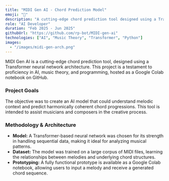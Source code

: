 ```yaml
---
title: "MIDI Gen AI - Chord Prediction Model"
emoji: "🎹"
description: "A cutting-edge chord prediction tool designed using a Transformer neural network, demonstrating proficiency in AI, music theory, and programming."
role: "AI Developer"
duration: "Feb 2025 - Jun 2025"
githubUrl: "https://github.com/rp-bot/MIDI-gen-ai"
technologies: ["AI", "Music Theory", "Transformer", "Python"]
images:
  - "/images/midi-gen-arch.png"
---
```


MIDI Gen AI is a cutting-edge chord prediction tool, designed using a Transformer neural network architecture. This project is a testament to proficiency in AI, music theory, and programming, hosted as a Google Colab notebook on GitHub.

### Project Goals

The objective was to create an AI model that could understand melodic context and predict harmonically coherent chord progressions. This tool is intended to assist musicians and composers in the creative process.

### Methodology & Architecture

- **Model:** A Transformer-based neural network was chosen for its strength in handling sequential data, making it ideal for analyzing musical patterns.
- **Dataset:** The model was trained on a large corpus of MIDI files, learning the relationships between melodies and underlying chord structures.
- **Prototyping:** A fully functional prototype is available as a Google Colab notebook, allowing users to input a melody and receive a generated chord sequence.
